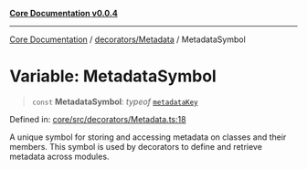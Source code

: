 [**Core Documentation v0.0.4**](../../../README.md)

***

[Core Documentation](../../../modules.md) / [decorators/Metadata](../README.md) / MetadataSymbol

# Variable: MetadataSymbol

> `const` **MetadataSymbol**: *typeof* [`metadataKey`](metadataKey.md)

Defined in: [core/src/decorators/Metadata.ts:18](https://github.com/stonemjs/core/blob/93efe04ef1a71ad6f49c3b315da54d45ace50f23/src/decorators/Metadata.ts#L18)

A unique symbol for storing and accessing metadata on classes and their members.
This symbol is used by decorators to define and retrieve metadata across modules.
